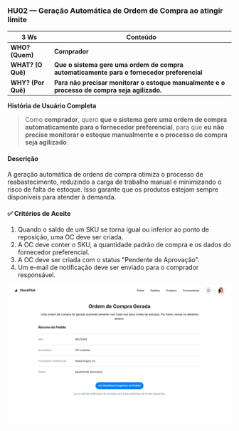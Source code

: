 ### HU02 — Geração Automática de Ordem de Compra ao atingir limite

| **3 Ws** | **Conteúdo** |
|----------|--------------|
| **WHO? (Quem)** | **Comprador** |
| **WHAT? (O Quê)** | **Que o sistema gere uma ordem de compra automaticamente para o fornecedor preferencial** |
| **WHY? (Por Quê)** | **Para não precisar monitorar o estoque manualmente e o processo de compra seja agilizado.** |

**História de Usuário Completa**
> Como **comprador**, quero **que o sistema gere uma ordem de compra automaticamente para o fornecedor preferencial**, para que **eu não precise monitorar o estoque manualmente e o processo de compra seja agilizado**.

#### Descrição
A geração automática de ordens de compra otimiza o processo de reabastecimento, reduzindo a carga de trabalho manual e minimizando o risco de falta de estoque. Isso garante que os produtos estejam sempre disponíveis para atender à demanda.

#### ✅ Critérios de Aceite
1.  Quando o saldo de um SKU se torna igual ou inferior ao ponto de reposição, uma OC deve ser criada.
2.  A OC deve conter o SKU, a quantidade padrão de compra e os dados do fornecedor preferencial.
3.  A OC deve ser criada com o status "Pendente de Aprovação".
4.  Um e-mail de notificação deve ser enviado para o comprador responsável.

![Mockup HU01](./HU2.png)





